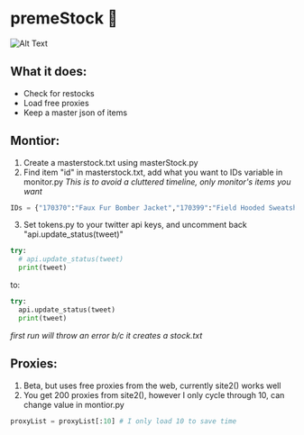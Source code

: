 # premeStock 🤖
![Alt Text](https://zippy.gfycat.com/BabyishWelloffEasteuropeanshepherd.gif)

## What it does:
- Check for restocks
- Load free proxies
- Keep a master json of items

## Montior:
1. Create a masterstock.txt using masterStock.py
2. Find item "id" in masterstock.txt, add what you want to IDs variable in monitor.py
*This is to avoid a cluttered timeline, only monitor's items you want*
```python
IDs = {"170370":"Faux Fur Bomber Jacket","170399":"Field Hooded Sweatshirt","170409":"Sade Tee"}
```
3. Set tokens.py to your twitter api keys, and uncomment back "api.update_status(tweet)"
```python
try:
  # api.update_status(tweet) 
  print(tweet)
```
to:
```python
try:
  api.update_status(tweet) 
  print(tweet)
```
*first run will throw an error b/c it creates a stock.txt*

## Proxies:
1. Beta, but uses free proxies from the web, currently site2() works well
2. You get 200 proxies from site2(), however I only cycle through 10, can change value in montior.py
```python
proxyList = proxyList[:10] # I only load 10 to save time
 ```
